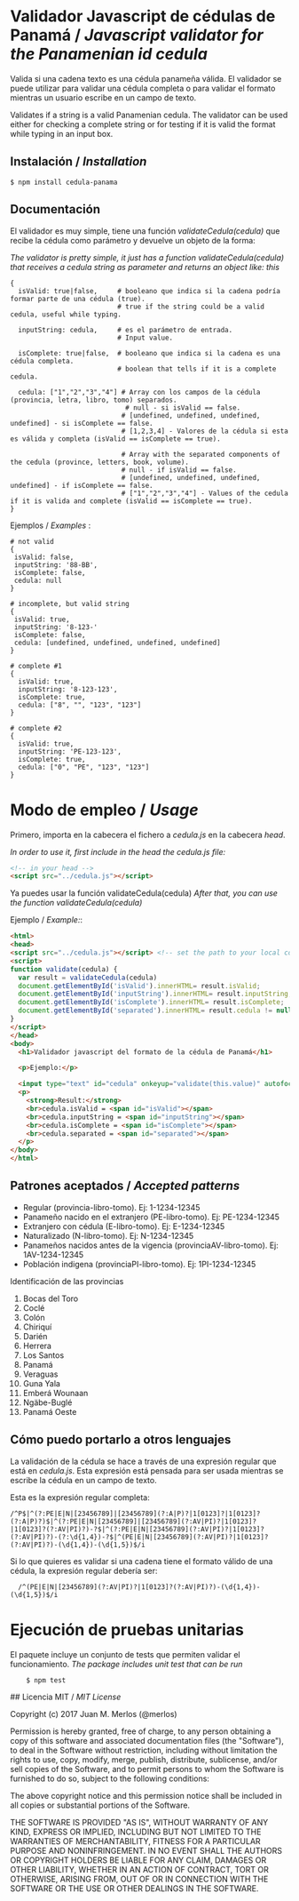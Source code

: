 # Validador Javascript de cédulas de Panamá / _Javascript validator for the Panamenian id cedula_
Valida si una cadena texto es una cédula panameña válida. El validador se puede utilizar para validar una cédula completa o para validar el formato  mientras un usuario escribe en un campo de texto.

Validates if a string is a valid Panamenian cedula. The validator can be used either for checking a complete string or for testing if it is valid the format while typing in an input box.

## Instalación / _Installation_

    $ npm install cedula-panama

## Documentación

El validador es muy simple, tiene una función _validateCedula(cedula)_ que recibe la cédula como parámetro y devuelve un objeto de la forma:

_The validator is pretty simple, it just has a function validateCedula(cedula) that receives a cedula string as parameter and returns an object like: this_

```
{
  isValid: true|false,     # booleano que indica si la cadena podría formar parte de una cédula (true).
                           # true if the string could be a valid cedula, useful while typing.
                           
  inputString: cedula,     # es el parámetro de entrada.
                           # Input value.
                           
  isComplete: true|false,  # booleano que indica si la cadena es una cédula completa.
                           # boolean that tells if it is a complete cedula.
                           
  cedula: ["1","2","3","4"] # Array con los campos de la cédula (provincia, letra, libro, tomo) separados.
                             # null - si isValid == false.
                            # [undefined, undefined, undefined, undefined] - si isComplete == false.
                            # [1,2,3,4] - Valores de la cédula si esta es válida y completa (isValid == isComplete == true). 

                            # Array with the separated components of the cedula (province, letters, book, volume).
                            # null - if isValid == false.
                            # [undefined, undefined, undefined, undefined] - if isComplete == false.
                            # ["1","2","3","4"] - Values of the cedula if it is valida and complete (isValid == isComplete == true).
}
```

Ejemplos / _Examples_ :

```
# not valid
{
 isValid: false,
 inputString: '88-BB',
 isComplete: false,
 cedula: null
}

# incomplete, but valid string
{
 isValid: true,
 inputString: '8-123-'
 isComplete: false,
 cedula: [undefined, undefined, undefined, undefined]
}

# complete #1
{
  isValid: true,
  inputString: '8-123-123',
  isComplete: true,
  cedula: ["8", "", "123", "123"]
}

# complete #2
{
  isValid: true,
  inputString: 'PE-123-123',
  isComplete: true,
  cedula: ["0", "PE", "123", "123"]
}

```

# Modo de empleo / _Usage_
Primero, importa en la cabecera el fichero a _cedula.js_ en la cabecera _head_.

_In order to use it, first include in the head the cedula.js file:_

```html
<!-- in your head -->  
<script src="../cedula.js"></script>
```

Ya puedes usar la función validateCedula(cedula)
_After that, you can use the function validateCedula(cedula)_

Ejemplo / _Example:_:

```html
<html>
<head>
<script src="../cedula.js"></script> <!-- set the path to your local copy of cedula.js -->
<script>
function validate(cedula) {
  var result = validateCedula(cedula)
  document.getElementById('isValid').innerHTML= result.isValid;
  document.getElementById('inputString').innerHTML= result.inputString;
  document.getElementById('isComplete').innerHTML= result.isComplete;
  document.getElementById('separated').innerHTML= result.cedula != null ? result.cedula.toString() : "null";
}
</script>
</head>
<body>
  <h1>Validador javascript del formato de la cédula de Panamá</h1>

  <p>Ejemplo:</p>

  <input type="text" id="cedula" onkeyup="validate(this.value)" autofocus placeholder="Ej: 8-123-456">
  <p>
    <strong>Result:</strong>
    <br>cedula.isValid = <span id="isValid"></span>
    <br>cedula.inputString = <span id="inputString"></span>
    <br>cedula.isComplete = <span id="isComplete"></span>
    <br>cedula.separated = <span id="separated"></span>
  </p>
</body>
</html>
```

## Patrones aceptados / _Accepted patterns_

* Regular (provincia-libro-tomo). Ej: 1-1234-12345
* Panameño nacido en el extranjero (PE-libro-tomo). Ej: PE-1234-12345
* Extranjero con cédula (E-libro-tomo). Ej: E-1234-12345
* Naturalizado (N-libro-tomo). Ej: N-1234-12345
* Panameños nacidos antes de la vigencia (provinciaAV-libro-tomo). Ej: 1AV-1234-12345
* Población indigena (provinciaPI-libro-tomo). Ej: 1PI-1234-12345

Identificación de las provincias

1. Bocas del Toro
2. Coclé
3. Colón
4. Chiriquí
5. Darién
6. Herrera
7. Los Santos
8. Panamá
9. Veraguas
10. Guna Yala
11. Emberá Wounaan
12. Ngäbe-Buglé
13. Panamá Oeste

## Cómo puedo portarlo a otros lenguajes

La validación de la cédula se hace a través de una expresión regular que está en _cedula.js_.
Esta expresión está pensada para ser usada mientras se escribe la cédula en un campo de texto.

Esta es la expresión regular completa:

```
/^P$|^(?:PE|E|N|[23456789]|[23456789](?:A|P)?|1[0123]?|1[0123]?(?:A|P)?)$|^(?:PE|E|N|[23456789]|[23456789](?:AV|PI)?|1[0123]?|1[0123]?(?:AV|PI)?)-?$|^(?:PE|E|N|[23456789](?:AV|PI)?|1[0123]?(?:AV|PI)?)-(?:\d{1,4})-?$|^(PE|E|N|[23456789](?:AV|PI)?|1[0123]?(?:AV|PI)?)-(\d{1,4})-(\d{1,5})$/i
```

Si lo que quieres es validar si una cadena tiene el formato válido de una cédula, la expresión
regular debería ser:

```
  /^(PE|E|N|[23456789](?:AV|PI)?|1[0123]?(?:AV|PI)?)-(\d{1,4})-(\d{1,5})$/i
```

# Ejecución de pruebas unitarias

El paquete incluye un conjunto de tests que permiten validar el funcionamiento.
_The package includes unit test that can be run_

```
    $ npm test
```


## Licencia MIT / _MIT License_


Copyright (c) 2017 Juan M. Merlos (@merlos)

Permission is hereby granted, free of charge, to any person obtaining a copy
of this software and associated documentation files (the "Software"), to deal
in the Software without restriction, including without limitation the rights
to use, copy, modify, merge, publish, distribute, sublicense, and/or sell
copies of the Software, and to permit persons to whom the Software is
furnished to do so, subject to the following conditions:

The above copyright notice and this permission notice shall be included in all
copies or substantial portions of the Software.

THE SOFTWARE IS PROVIDED "AS IS", WITHOUT WARRANTY OF ANY KIND, EXPRESS OR
IMPLIED, INCLUDING BUT NOT LIMITED TO THE WARRANTIES OF MERCHANTABILITY,
FITNESS FOR A PARTICULAR PURPOSE AND NONINFRINGEMENT. IN NO EVENT SHALL THE
AUTHORS OR COPYRIGHT HOLDERS BE LIABLE FOR ANY CLAIM, DAMAGES OR OTHER
LIABILITY, WHETHER IN AN ACTION OF CONTRACT, TORT OR OTHERWISE, ARISING FROM,
OUT OF OR IN CONNECTION WITH THE SOFTWARE OR THE USE OR OTHER DEALINGS IN THE
SOFTWARE.
